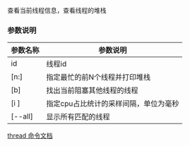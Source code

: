 查看当前线程信息，查看线程的堆栈

### 参数说明

|  参数名称   | 参数说明  |
|  ----  | ----  |
| id  | 线程id |
| [n:]  | 指定最忙的前N个线程并打印堆栈 |
| [b]  | 找出当前阻塞其他线程的线程 |
| [i <value>]  | 指定cpu占比统计的采样间隔，单位为毫秒 |
|[--all]|显示所有匹配的线程|

[thread 命令文档](https://arthas.aliyun.com/doc/thread.html)